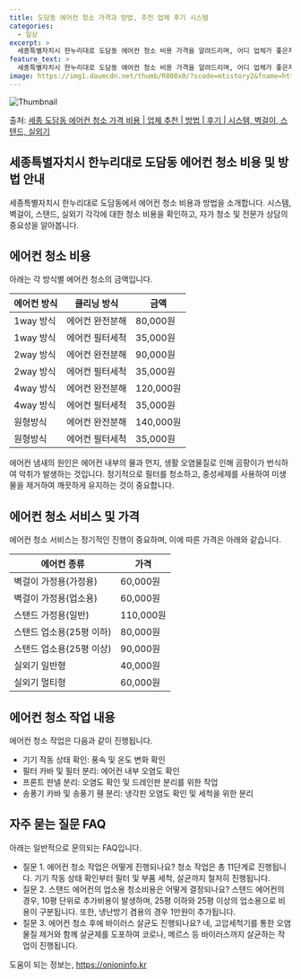 ```yaml
---
title: 도담동 에어컨 청소 가격과 방법, 추천 업체 후기 시스템
categories:
  - 일상
excerpt: >
  세종특별자치시 한누리대로 도담동 에어컨 청소 비용 가격을 알려드리며, 어디 업체가 좋은지 후기를 통해 알아보겠습니다. 현재 글에서는 시스템, 벽걸이, 스탠드, 실외기 각각에 대해 청소 비용이 나와 있으니 참고하시면 되겠습니다. 에어컨 분해 청소 방법 보기 👈 클릭셀프 에어컨 청소 방법 보기👈 클릭한누리대로 도담동 에어컨 청소 비용시스템에어컨 방식클리닝방식금액1way 방식에어컨 완전분해80,000원1way 방식에어컨 필터세척35,000원2way 방식에어컨 완전분해90,000원2way 방식에어컨 필터세척35,000원4way 방식에어컨 완전분해120,000원4way 방식에어컨 필터세척35,000원원형방식에어컨 완전분해140,000원원형방식에어컨 필터세척35,000원에어컨 청소 견적 샘플 보기 👈 클릭에어컨 냄..
feature_text: >
  세종특별자치시 한누리대로 도담동 에어컨 청소 비용 가격을 알려드리며, 어디 업체가 좋은지 후기를 통해 알아보겠습니다. 현재 글에서는 시스템, 벽걸이, 스탠드, 실외기 각각에 대해 청소 비용이 나와 있으니 참고하시면 되겠습니다. 에어컨 분해 청소 방법 보기 👈 클릭셀프 에어컨 청소 방법 보기👈 클릭한누리대로 도담동 에어컨 청소 비용시스템에어컨 방식클리닝방식금액1way 방식에어컨 완전분해80,000원1way 방식에어컨 필터세척35,000원2way 방식에어컨 완전분해90,000원2way 방식에어컨 필터세척35,000원4way 방식에어컨 완전분해120,000원4way 방식에어컨 필터세척35,000원원형방식에어컨 완전분해140,000원원형방식에어컨 필터세척35,000원에어컨 청소 견적 샘플 보기 👈 클릭에어컨 냄..
image: https://img1.daumcdn.net/thumb/R800x0/?scode=mtistory2&fname=https%3A%2F%2Fblog.kakaocdn.net%2Fdn%2FcOjxHE%2FbtsHvMzWJHq%2F5khf5e5w8oOSKgpBNnSBdK%2Fimg.webp
---
```


![Thumbnail](https://img1.daumcdn.net/thumb/R800x0/?scode=mtistory2&fname=https%3A%2F%2Fblog.kakaocdn.net%2Fdn%2FcOjxHE%2FbtsHvMzWJHq%2F5khf5e5w8oOSKgpBNnSBdK%2Fimg.webp)

<p>출처: <a href="https://onioninfo.kr/entry/%EC%84%B8%EC%A2%85-%EB%8F%84%EB%8B%B4%EB%8F%99-%EC%97%90%EC%96%B4%EC%BB%A8-%EC%B2%AD%EC%86%8C-%EA%B0%80%EA%B2%A9-%EB%B9%84%EC%9A%A9-%EC%97%85%EC%B2%B4-%EC%B6%94%EC%B2%9C-%EB%B0%A9%EB%B2%95-%ED%9B%84%EA%B8%B0-%EC%8B%9C%EC%8A%A4%ED%85%9C-%EB%B2%BD%EA%B1%B8%EC%9D%B4-%EC%8A%A4%ED%83%A0%EB%93%9C-%EC%8B%A4%EC%99%B8%EA%B8%B0" rel="dofollow">세종 도담동 에어컨 청소 가격 비용 | 업체 추천 | 방법 | 후기 | 시스템, 벽걸이, 스탠드, 실외기</a> </p>

## 세종특별자치시 한누리대로 도담동 에어컨 청소 비용 및 방법 안내

세종특별자치시 한누리대로 도담동에서 에어컨 청소 비용과 방법을 소개합니다. 시스템, 벽걸이, 스탠드, 실외기 각각에 대한 청소 비용을
확인하고, 자가 청소 및 전문가 상담의 중요성을 알아봅니다.

## 에어컨 청소 비용

아래는 각 방식별 에어컨 청소의 금액입니다.

**에어컨 방식** | **클리닝 방식** | **금액**  
---|---|---  
1way 방식 | 에어컨 완전분해 | 80,000원  
1way 방식 | 에어컨 필터세척 | 35,000원  
2way 방식 | 에어컨 완전분해 | 90,000원  
2way 방식 | 에어컨 필터세척 | 35,000원  
4way 방식 | 에어컨 완전분해 | 120,000원  
4way 방식 | 에어컨 필터세척 | 35,000원  
원형방식 | 에어컨 완전분해 | 140,000원  
원형방식 | 에어컨 필터세척 | 35,000원  
  
에어컨 냄새의 원인은 에어컨 내부의 물과 먼지, 생활 오염물질로 인해 곰팡이가 번식하여 악취가 발생하는 것입니다. 정기적으로 필터를
청소하고, 중성세제를 사용하여 미생물을 제거하여 깨끗하게 유지하는 것이 중요합니다.

## 에어컨 청소 서비스 및 가격

에어컨 청소 서비스는 정기적인 진행이 중요하며, 이에 따른 가격은 아래와 같습니다.

**에어컨 종류** | **가격**  
---|---  
벽걸이 가정용(가정용) | 60,000원  
벽걸이 가정용(업소용) | 60,000원  
스탠드 가정용(일반) | 110,000원  
스탠드 업소용(25평 이하) | 80,000원  
스탠드 업소용(25평 이상) | 90,000원  
실외기 일반형 | 40,000원  
실외기 멀티형 | 60,000원  
  
## 에어컨 청소 작업 내용

에어컨 청소 작업은 다음과 같이 진행됩니다.

  * 기기 작동 상태 확인: 풍속 및 온도 변화 확인
  * 필터 카바 및 필터 분리: 에어컨 내부 오염도 확인
  * 프론트 판넬 분리: 오염도 확인 및 드레인판 분리를 위한 작업
  * 송풍기 카바 및 송풍기 휀 분리: 냉각핀 오염도 확인 및 세척을 위한 분리

## 자주 묻는 질문 FAQ

아래는 일반적으로 문의되는 FAQ입니다.

  * 질문 1. 에어컨 청소 작업은 어떻게 진행되나요? 청소 작업은 총 11단계로 진행됩니다. 기기 작동 상태 확인부터 필터 및 부품 세척, 살균까지 철저히 진행됩니다.
  * 질문 2. 스탠드 에어컨의 업소용 청소비용은 어떻게 결정되나요? 스탠드 에어컨의 경우, 10평 단위로 추가비용이 발생하며, 25평 이하와 25평 이상의 업소용으로 비용이 구분됩니다. 또한, 냉난방기 겸용의 경우 1만원이 추가됩니다.
  * 질문 3. 에어컨 청소 후에 바이러스 살균도 진행되나요? 네, 고압세척기를 통한 오염물질 제거와 함께 살균제를 도포하여 코로나, 메르스 등 바이러스까지 살균하는 작업이 진행됩니다.

 

도움이 되는 정보는, <a href="https://onioninfo.kr" rel="dofollow">https://onioninfo.kr</a>


